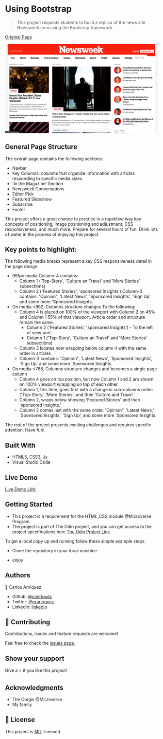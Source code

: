 # Using Bootstrap

> This project requests students to build a replica of the news site Newsweek.com using the Bootstrap framework.

[Original Page](http://newsweek.com/)

![screenshot](assets/img/page_capture.png)

## General Page Structure
 
The overall page contains the following sections: 
- Navbar
- Key Columns: columns that organize information with articles responding to specific media sizes.
- 'In the Magazine' Section
- Newsweek Conversations
- Editor Pick
- Featured Slideshow
- Subscribe 
- Footer
 
This project offers a great chance to practice in a repetitive way key concepts of positioning, image positioning and adjustment, CSS responsiveness, and much more. Prepare for several hours of fun. Drink lots of water in the process of enjoying this project.
 
## Key points to highlight: 
The following media breaks represent a key CSS responsiveness detail in the page design:

- 991px media
Column-4 contains:
   - Column 1 ('Top-Story', 'Culture an Travel' and 'More Stories' subsections)
   - Column 2 ('Featured Stories', 'sponsored Insights')
Column-3 contains: 'Opinion", 'Latest News', 'Sponsored Insights', 'Sign Up' and some more 'Sponsored Insights.
- On media <992, Columns structure changes To the following: 
    - Column 4 is placed on 100% of the viewport with Column 2 on 45% and Column 1 55% of that viewport. Article order and structure remain the same.
        - Column 2 ('Featured Stories', 'sponsored Insights') - To the left of view port.
        - Column 1 ('Top-Story', 'Culture an Travel' and 'More Stories' subsections)
    - Column 3 locates now wrapping below column 4 with the same order in articles
    - Column-3 contains: 'Opinion", 'Latest News', 'Sponsored Insights', 'Sign Up' and some more 'Sponsored Insights.
- On media <768, Columns structure changes and becomes a single page column 
    - Column 4 goes on top position, but now Column 1 and 2 are shown on 100% viewport wrapping on top of each other.
    - Column 1, this time, goes first with a change in sub-columns order: ('Top-Story,' 'More Stories', and then 'Culture and Travel.'
    - Column 2, wraps below showing  'Featured Stories' and then 'sponsored Insights.'
    - Column 3 comes last with the same order: 'Opinion", 'Latest News,' 'Sponsored Insights,' 'Sign Up', and some more 'Sponsored Insights.
 
The rest of the project presents exciting challenges and requires specific attention. Have fun!.

## Built With

- HTML5, CSS3, Js
- Visual Studio Code


## Live Demo

[Live Demo Link](https://canriquez.github.io/using-bootstrap/)


## Getting Started

- This project is a requirement for the HTML_CSS module @Microverse Program.
- The project is part of The Odin project, and you can get access to the project specifications here [The Odin Project Link](https://www.theodinproject.com/courses/html5-and-css3/lessons/using-bootstrap)


To get a local copy up and running follow these simple example steps.

- Clone the repository in your local machine

- enjoy


## Authors

👤 Carlos Anriquez

- Github: [@canriquez](https://github.com/canriquez)
- Twitter: [@cranriquez](https://twitter.com/cranriquez)
- Linkedin: [linkedin](https://www.linkedin.com/in/carlosanriquez/)

## 🤝 Contributing

Contributions, issues and feature requests are welcome!

Feel free to check the [issues page](https://github.com/canriquez/using-bootstrap/issues).

## Show your support

Give a ⭐️ if you like this project!

## Acknowledgments

- The Corgis @Microverse
- My family

## 📝 License

This project is [MIT](https://opensource.org/licenses/MIT) licensed.
